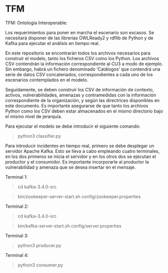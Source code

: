 # TFM
TFM: Ontologia Interoperable:

Los requerimientos para poner en marcha el escenario son escasos. 
Se necesitará disponer de las librerías OWLReady2 y rdflib de Python y de Kafka para ejecutar el análisis en tiempo real.

En este repositorio se encontrarán todos los archivos necesarios para construir el modelo, tanto los ficheros CSV como los Python. 
Los archivos CSV contendrán la información correspondiente al CU3 a modo de ejemplo.
Sin embargo, habrá un fichero denominado ‘Catálogos’ que contendrá una serie de datos CSV concatenados, correspondientes a cada uno de los escenarios contemplados en el modelo.

Seguidamente, se deben construir los CSV de información de contexto, activos, vulnerabilidades, amenazas y contramedidas con la información correspondiente de la organización, y según las directrices disponibles en este documento.
Es importante asegurarse de que tanto los archivos Python como los CSV deben estar almacenados en el mismo directorio bajo el mismo nivel de jerarquía.

Para ejecutar el modelo se debe introducir el siguiente comando:
> python3 classifier.py

Para introducir incidentes en tiempo real, primero se debe desplegar un servidor Apache Kafka.
Esto se lleva a cabo empleando cuatro terminales, en los dos primeros se inicia el servidor y en los otros dos se ejecutan el productor y el consumidor.
Es importante incorporarle al productor la vulnerabilidad y amenaza que se desea insertar en el mensaje.

  Terminal 1:
> cd kafka-3.4.0-src

> bin/zookeeper-server-start.sh config/zookeeper.properties

  Terminal 2:
> cd kafka-3.4.0-src

> bin/kafka-server-start.sh config/server.properties
>
  Terminal 3:
> python3 producer.py

  Terminal 4:
> python3 consumer.py

